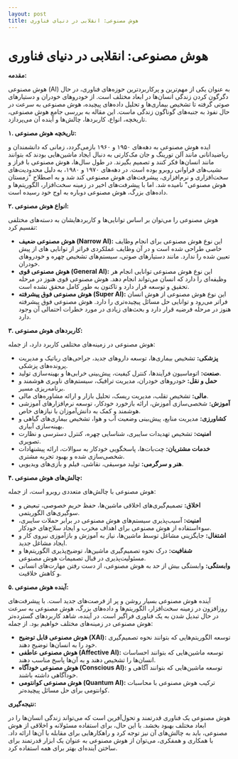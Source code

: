 ```yaml
---
layout: post
title: هوش مصنوعی: انقلابی در دنیای فناوری
---
```


# هوش مصنوعی: انقلابی در دنیای فناوری

**مقدمه:**

هوش مصنوعی (AI) به عنوان یکی از مهم‌ترین و پرکاربردترین حوزه‌های فناوری، در حال دگرگون کردن زندگی انسان‌ها در ابعاد مختلف است. از خودروهای خودران و دستیارهای صوتی گرفته تا تشخیص بیماری‌ها و تحلیل داده‌های پیچیده، هوش مصنوعی به سرعت در حال نفوذ به جنبه‌های گوناگون زندگی ماست. این مقاله به بررسی جامع هوش مصنوعی، تاریخچه، انواع، کاربردها، چالش‌ها و آینده آن می‌پردازد.

**۱. تاریخچه هوش مصنوعی:**

ایده هوش مصنوعی به دهه‌های ۱۹۵۰ و ۱۹۶۰ بازمی‌گردد، زمانی که دانشمندان و ریاضیدانانی مانند آلن تورینگ و جان مک‌کارتی به دنبال ایجاد ماشین‌هایی بودند که بتوانند مانند انسان‌ها فکر کنند و تصمیم بگیرند. در طول سال‌ها، هوش مصنوعی با فراز و نشیب‌های فراوانی روبرو بوده است. در دهه‌های ۱۹۷۰ و ۱۹۸۰، به دلیل محدودیت‌های سخت‌افزاری و نرم‌افزاری، پیشرفت‌های هوش مصنوعی کند شد و به اصطلاح "زمستان هوش مصنوعی" نامیده شد. اما با پیشرفت‌های اخیر در زمینه سخت‌افزار، الگوریتم‌ها و داده‌های بزرگ، هوش مصنوعی دوباره به اوج خود رسیده است.

**۲. انواع هوش مصنوعی:**

هوش مصنوعی را می‌توان بر اساس توانایی‌ها و کاربردهایشان به دسته‌های مختلفی تقسیم کرد:

* **هوش مصنوعی ضعیف (Narrow AI):** این نوع هوش مصنوعی برای انجام وظایف خاصی طراحی شده است و در آن وظایف عملکردی فراتر از توانایی های از پیش تعیین شده را ندارد. مانند دستیارهای صوتی، سیستم‌های تشخیص چهره و خودروهای خودران.
* **هوش مصنوعی قوی (General AI):** این نوع هوش مصنوعی توانایی انجام هر وظیفه‌ای را دارد که انسان می‌تواند انجام دهد. هوش مصنوعی قوی هنوز در مرحله تحقیق و توسعه قرار دارد و تاکنون به طور کامل محقق نشده است.
* **هوش مصنوعی فوق پیشرفته (Super AI):** این نوع هوش مصنوعی از هوش انسان فراتر می‌رود و توانایی حل مسائل پیچیده‌تری را دارد. هوش مصنوعی فوق پیشرفته هنوز در مرحله فرضیه قرار دارد و بحث‌های زیادی در مورد خطرات احتمالی آن وجود دارد.

**۳. کاربردهای هوش مصنوعی:**

هوش مصنوعی در زمینه‌های مختلفی کاربرد دارد، از جمله:

* **پزشکی:** تشخیص بیماری‌ها، توسعه داروهای جدید، جراحی‌های رباتیک و مدیریت پرونده‌های پزشکی.
* **صنعت:** اتوماسیون فرآیندها، کنترل کیفیت، پیش‌بینی خرابی‌ها و بهینه‌سازی تولید.
* **حمل و نقل:** خودروهای خودران، مدیریت ترافیک، سیستم‌های ناوبری هوشمند و برنامه‌ریزی مسیر.
* **مالی:** تشخیص تقلب، مدیریت ریسک، تحلیل بازار و ارائه مشاوره‌های مالی.
* **آموزش:** شخصی‌سازی آموزش، ارائه بازخورد خودکار، توسعه نرم‌افزارهای آموزشی هوشمند و کمک به دانش‌آموزان با نیازهای خاص.
* **کشاورزی:** مدیریت منابع، پیش‌بینی وضعیت آب و هوا، تشخیص بیماری‌های گیاهی و بهینه‌سازی آبیاری.
* **امنیت:** تشخیص تهدیدات سایبری، شناسایی چهره، کنترل دسترسی و نظارت تصویری.
* **خدمات مشتریان:** چت‌بات‌ها، پاسخگویی خودکار به سوالات، ارائه پیشنهادات شخصی‌سازی شده و بهبود تجربه مشتری.
* **هنر و سرگرمی:** تولید موسیقی، نقاشی، فیلم و بازی‌های ویدیویی.

**۴. چالش‌های هوش مصنوعی:**

هوش مصنوعی با چالش‌های متعددی روبرو است، از جمله:

* **اخلاق:** تصمیم‌گیری‌های اخلاقی ماشین‌ها، حفظ حریم خصوصی، تبعیض و سوگیری‌های الگوریتمی.
* **امنیت:** آسیب‌پذیری سیستم‌های هوش مصنوعی در برابر حملات سایبری، سوءاستفاده از هوش مصنوعی برای اهداف مخرب و ایجاد سلاح‌های خودکار.
* **اشتغال:** جایگزینی مشاغل توسط ماشین‌ها، نیاز به آموزش و بازآموزی نیروی کار و ایجاد مشاغل جدید.
* **شفافیت:** درک نحوه تصمیم‌گیری ماشین‌ها، توضیح‌پذیری الگوریتم‌ها و مسئولیت‌پذیری در قبال تصمیمات هوش مصنوعی.
* **وابستگی:** وابستگی بیش از حد به هوش مصنوعی، از دست رفتن مهارت‌های انسانی و کاهش خلاقیت.

**۵. آینده هوش مصنوعی:**

آینده هوش مصنوعی بسیار روشن و پر از فرصت‌های جدید است. با پیشرفت‌های روزافزون در زمینه سخت‌افزار، الگوریتم‌ها و داده‌های بزرگ، هوش مصنوعی به سرعت در حال تبدیل شدن به یک فناوری فراگیر است. در آینده، شاهد کاربردهای گسترده‌تر هوش مصنوعی در زمینه‌های مختلف خواهیم بود. از جمله:

* **هوش مصنوعی قابل توضیح (XAI):** توسعه الگوریتم‌هایی که بتوانند نحوه تصمیم‌گیری خود را به انسان‌ها توضیح دهند.
* **هوش مصنوعی عاطفی (Affective AI):** توسعه ماشین‌هایی که بتوانند احساسات انسان‌ها را تشخیص دهند و به آن‌ها پاسخ مناسب دهند.
* **هوش مصنوعی خودآگاه (Conscious AI):** توسعه ماشین‌هایی که بتوانند آگاهی و خودآگاهی داشته باشند.
* **هوش مصنوعی کوانتومی (Quantum AI):** ترکیب هوش مصنوعی با محاسبات کوانتومی برای حل مسائل پیچیده‌تر.

**نتیجه‌گیری:**

هوش مصنوعی یک فناوری قدرتمند و تحول‌آفرین است که می‌تواند زندگی انسان‌ها را در ابعاد مختلف بهبود بخشد. با این حال، برای استفاده مسئولانه و اخلاقی از هوش مصنوعی، باید به چالش‌های آن نیز توجه کرد و راهکارهایی برای مقابله با آن‌ها ارائه داد. با همکاری و همفکری، می‌توان از هوش مصنوعی به عنوان یک ابزار قدرتمند برای ساختن آینده‌ای بهتر برای همه استفاده کرد.
